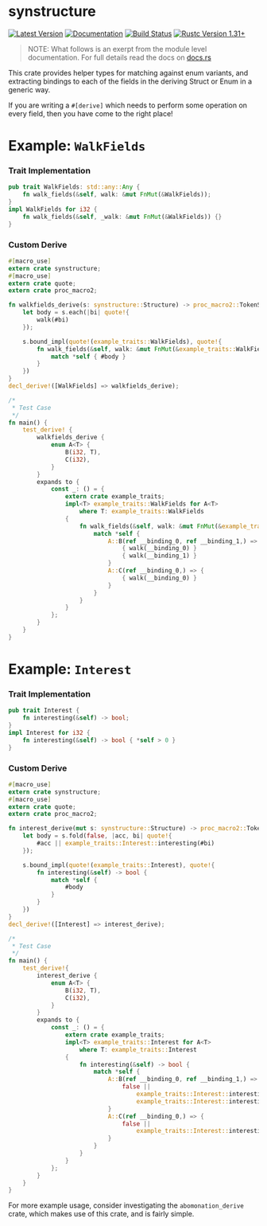 # synstructure

[![Latest Version](https://img.shields.io/crates/v/synstructure.svg)](https://crates.io/crates/synstructure)
[![Documentation](https://docs.rs/synstructure/badge.svg)](https://docs.rs/synstructure)
[![Build Status](https://github.com/mystor/synstructure/actions/workflows/ci.yml/badge.svg)](https://github.com/mystor/synstructure/actions)
[![Rustc Version 1.31+](https://img.shields.io/badge/rustc-1.31+-lightgray.svg)](https://blog.rust-lang.org/2018/12/06/Rust-1.31-and-rust-2018.html)

> NOTE: What follows is an exerpt from the module level documentation. For full
> details read the docs on [docs.rs](https://docs.rs/synstructure/)

This crate provides helper types for matching against enum variants, and
extracting bindings to each of the fields in the deriving Struct or Enum in
a generic way.

If you are writing a `#[derive]` which needs to perform some operation on
every field, then you have come to the right place!

# Example: `WalkFields`
### Trait Implementation
```rust
pub trait WalkFields: std::any::Any {
    fn walk_fields(&self, walk: &mut FnMut(&WalkFields));
}
impl WalkFields for i32 {
    fn walk_fields(&self, _walk: &mut FnMut(&WalkFields)) {}
}
```

### Custom Derive
```rust
#[macro_use]
extern crate synstructure;
#[macro_use]
extern crate quote;
extern crate proc_macro2;

fn walkfields_derive(s: synstructure::Structure) -> proc_macro2::TokenStream {
    let body = s.each(|bi| quote!{
        walk(#bi)
    });

    s.bound_impl(quote!(example_traits::WalkFields), quote!{
        fn walk_fields(&self, walk: &mut FnMut(&example_traits::WalkFields)) {
            match *self { #body }
        }
    })
}
decl_derive!([WalkFields] => walkfields_derive);

/*
 * Test Case
 */
fn main() {
    test_derive! {
        walkfields_derive {
            enum A<T> {
                B(i32, T),
                C(i32),
            }
        }
        expands to {
            const _: () = {
                extern crate example_traits;
                impl<T> example_traits::WalkFields for A<T>
                    where T: example_traits::WalkFields
                {
                    fn walk_fields(&self, walk: &mut FnMut(&example_traits::WalkFields)) {
                        match *self {
                            A::B(ref __binding_0, ref __binding_1,) => {
                                { walk(__binding_0) }
                                { walk(__binding_1) }
                            }
                            A::C(ref __binding_0,) => {
                                { walk(__binding_0) }
                            }
                        }
                    }
                }
            };
        }
    }
}
```

# Example: `Interest`
### Trait Implementation
```rust
pub trait Interest {
    fn interesting(&self) -> bool;
}
impl Interest for i32 {
    fn interesting(&self) -> bool { *self > 0 }
}
```

### Custom Derive
```rust
#[macro_use]
extern crate synstructure;
#[macro_use]
extern crate quote;
extern crate proc_macro2;

fn interest_derive(mut s: synstructure::Structure) -> proc_macro2::TokenStream {
    let body = s.fold(false, |acc, bi| quote!{
        #acc || example_traits::Interest::interesting(#bi)
    });

    s.bound_impl(quote!(example_traits::Interest), quote!{
        fn interesting(&self) -> bool {
            match *self {
                #body
            }
        }
    })
}
decl_derive!([Interest] => interest_derive);

/*
 * Test Case
 */
fn main() {
    test_derive!{
        interest_derive {
            enum A<T> {
                B(i32, T),
                C(i32),
            }
        }
        expands to {
            const _: () = {
                extern crate example_traits;
                impl<T> example_traits::Interest for A<T>
                    where T: example_traits::Interest
                {
                    fn interesting(&self) -> bool {
                        match *self {
                            A::B(ref __binding_0, ref __binding_1,) => {
                                false ||
                                    example_traits::Interest::interesting(__binding_0) ||
                                    example_traits::Interest::interesting(__binding_1)
                            }
                            A::C(ref __binding_0,) => {
                                false ||
                                    example_traits::Interest::interesting(__binding_0)
                            }
                        }
                    }
                }
            };
        }
    }
}
```

For more example usage, consider investigating the `abomonation_derive` crate,
which makes use of this crate, and is fairly simple.
